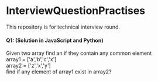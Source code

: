 # InterviewQuestionPractises
This repository is for technical interview round. 

#### Q1: (Solution in JavaScript and Python)
Given two array find an if they contain any common element \
array1 = ['a','b','c','x'] \
array2 = ['z','x','y'] \
find if any element of array1 exist in array2?
